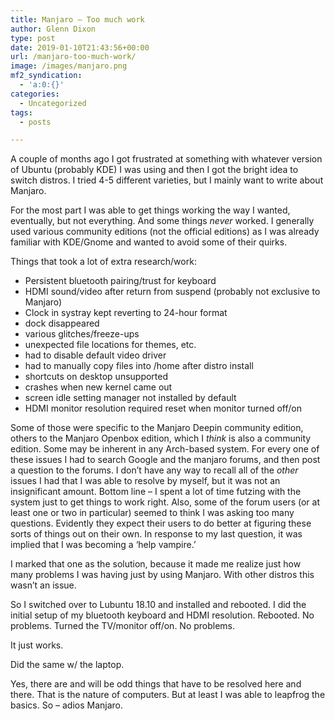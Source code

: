 ```yaml
---
title: Manjaro – Too much work
author: Glenn Dixon
type: post
date: 2019-01-10T21:43:56+00:00
url: /manjaro-too-much-work/
image: /images/manjaro.png
mf2_syndication:
  - 'a:0:{}'
categories:
  - Uncategorized
tags:
  - posts

---
```

A couple of months ago I got frustrated at something with whatever version of Ubuntu (probably KDE) I was using and then I got the bright idea to switch distros. I tried 4-5 different varieties, but I mainly want to write about Manjaro.

For the most part I was able to get things working the way I wanted, eventually, but not everything. And some things _never_ worked. I generally used various community editions (not the official editions) as I was already familiar with KDE/Gnome and wanted to avoid some of their quirks.

Things that took a lot of extra research/work:

  * Persistent bluetooth pairing/trust for keyboard
  * HDMI sound/video after return from suspend (probably not exclusive to Manjaro)
  * Clock in systray kept reverting to 24-hour format
  * dock disappeared
  * various glitches/freeze-ups
  * unexpected file locations for themes, etc.
  * had to disable default video driver
  * had to manually copy files into /home after distro install
  * shortcuts on desktop unsupported
  * crashes when new kernel came out
  * screen idle setting manager not installed by default
  * HDMI monitor resolution required reset when monitor turned off/on

Some of those were specific to the Manjaro Deepin community edition, others to the Manjaro Openbox edition, which I _think_ is also a community edition. Some may be inherent in any Arch-based system. For every one of these issues I had to search Google and the manjaro forums, and then post a question to the forums. I don&#8217;t have any way to recall all of the _other_ issues I had that I was able to resolve by myself, but it was not an insignificant amount. Bottom line &#8211; I spent a lot of time futzing with the system just to get things to work right. Also, some of the forum users (or at least one or two in particular) seemed to think I was asking too many questions. Evidently they expect their users to do better at figuring these sorts of things out on their own. In response to my last question, it was implied that I was becoming a &#8216;help vampire.&#8217;

I marked that one as the solution, because it made me realize just how many problems I was having just by using Manjaro. With other distros this wasn&#8217;t an issue.

So I switched over to Lubuntu 18.10 and installed and rebooted. I did the initial setup of my bluetooth keyboard and HDMI resolution. Rebooted. No problems. Turned the TV/monitor off/on. No problems.

It just works.

Did the same w/ the laptop.

Yes, there are and will be odd things that have to be resolved here and there. That is the nature of computers. But at least I was able to leapfrog the basics. So &#8211; adios Manjaro.